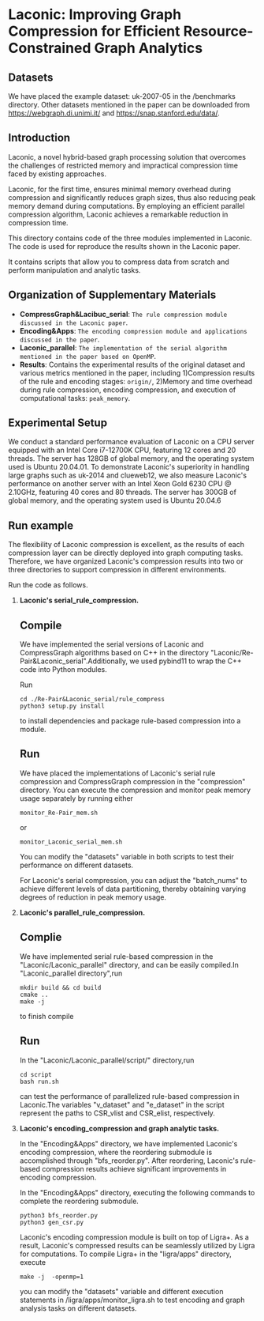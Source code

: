 Laconic: Improving Graph Compression for Efficient Resource-Constrained Graph Analytics
======================

## Datasets
We have placed the example dataset: uk-2007-05 in the /benchmarks directory. Other datasets mentioned in the paper can be downloaded from https://webgraph.di.unimi.it/ and https://snap.stanford.edu/data/.

## Introduction
Laconic, a novel hybrid-based graph processing solution that overcomes the challenges of restricted memory and impractical compression time faced by existing approaches. 

Laconic, for the first time, ensures minimal memory overhead during compression and significantly reduces graph sizes, thus also reducing peak memory demand during
computations. By employing an efficient parallel compression algorithm, Laconic achieves a remarkable reduction in compression time. 

This directory contains code of the three modules implemented in Laconic. The code is used for reproduce the results shown in the Laconic paper. 

It contains scripts that allow you to compress data from scratch and perform manipulation and analytic tasks. 

## Organization of Supplementary Materials
- **CompressGraph&Lacibuc_serial**: `The rule compression module discussed in the Laconic paper`.
- **Encoding&Apps**: `The encoding compression module and applications discussed in the paper`.
- **Laconic_parallel**: `The implementation of the serial algorithm mentioned in the paper based on OpenMP`.
- **Results**: Contains the experimental results of the original dataset and various metrics mentioned in the paper, including 1)Compression results of the rule and encoding stages: `origin/`, 2)Memory and time overhead during rule compression, encoding compression, and execution of computational tasks: `peak_memory`.

## Experimental Setup

We conduct a standard performance evaluation of Laconic on a CPU server equipped with an Intel Core i7-12700K CPU, featuring 12 cores and 20 threads. The server has 128GB of global memory, and the operating system used is Ubuntu 20.04.01. To demonstrate Laconic's superiority in handling large graphs such as uk-2014 and clueweb12, we also measure Laconic's performance on another server with an Intel Xeon Gold 6230 CPU @ 2.10GHz, featuring 40 cores and 80 threads. The server has 300GB of global memory, and the operating system used is Ubuntu 20.04.6

## Run example


The flexibility of Laconic compression is excellent, as the results of each compression layer can be directly deployed into graph computing tasks. Therefore, we have organized Laconic's compression results into two or three directories to support compression in different environments. 

Run the code as follows.

1. **Laconic's serial_rule_compression.**

   ## Compile
   We have implemented the serial versions of Laconic and CompressGraph algorithms based on C++ in the directory "Laconic/Re-Pair&Laconic_serial".Additionally, we used pybind11 to wrap the C++ code into Python modules.
   
   Run
   
   ```shell
   cd ./Re-Pair&Laconic_serial/rule_compress
   python3 setup.py install
   ```

   to install dependencies and package rule-based compression into a module.

   ## Run
   We have placed the implementations of Laconic's serial rule compression and CompressGraph compression in the "compression" directory. You can execute the compression and monitor peak memory usage separately by running either

   ```shell
   monitor_Re-Pair_mem.sh
   ```
   or

   ```shell
   monitor_Laconic_serial_mem.sh
   ```

   You can modify the "datasets" variable in both scripts to test their performance on different datasets.

   For Laconic's serial compression, you can adjust the "batch_nums" to achieve different levels of data partitioning, thereby obtaining varying degrees of reduction in peak memory usage.

2. **Laconic's parallel_rule_compression.** 

   ## Complie
   We have implemented serial rule-based compression in the "Laconic/Laconic_parallel" directory, and can be easily compiled.In "Laconic_parallel directory",run

   ```
   mkdir build && cd build
   cmake ..
   make -j
   ```
   to finish compile

   ## Run 
   
   In the "Laconic/Laconic_parallel/script/" directory,run 

   ```
   cd script
   bash run.sh
   ```

   can test the performance of parallelized rule-based compression in Laconic.The variables "v_dataset" and "e_dataset" in the script represent the paths to CSR_vlist and CSR_elist, respectively.

3. **Laconic's encoding_compression and graph analytic tasks.** 

   In the "Encoding&Apps" directory, we have implemented Laconic's encoding compression, where the reordering submodule is accomplished through "bfs_reorder.py". After reordering, Laconic's rule-based compression results achieve significant improvements in encoding compression.

   In the "Encoding&Apps" directory, executing the following commands to complete the reordering submodule.
   ```shell
   python3 bfs_reorder.py
   python3 gen_csr.py
   ```
   Laconic's encoding compression module is built on top of Ligra+. As a result, Laconic's compressed results can be seamlessly utilized by Ligra for computations. To compile Ligra+ in the "ligra/apps" directory, execute

   ```
   make -j  -openmp=1
   ```

   you can modify the "datasets" variable and different execution statements in /ligra/apps/monitor_ligra.sh to test encoding and graph analysis tasks on different datasets.

